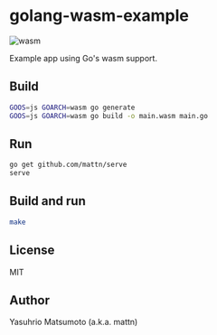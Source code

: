 # golang-wasm-example

![wasm](https://raw.githubusercontent.com/mattn/golang-wasm-example/master/screenshot.gif)

Example app using Go's wasm support.

## Build


```sh
GOOS=js GOARCH=wasm go generate
GOOS=js GOARCH=wasm go build -o main.wasm main.go
```


## Run

```sh
go get github.com/mattn/serve
serve
```

## Build and run

```sh
make
```

## License

MIT

## Author

Yasuhrio Matsumoto (a.k.a. mattn)
